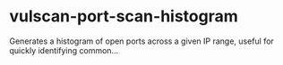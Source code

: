 # vulscan-port-scan-histogram
Generates a histogram of open ports across a given IP range, useful for quickly identifying common...
